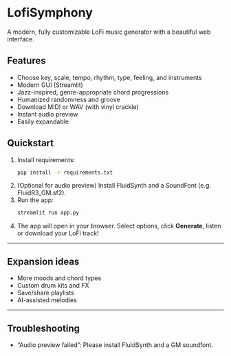 # LofiSymphony

A modern, fully customizable LoFi music generator with a beautiful web interface.

## Features

- Choose key, scale, tempo, rhythm, type, feeling, and instruments
- Modern GUI (Streamlit)
- Jazz-inspired, genre-appropriate chord progressions
- Humanized randomness and groove
- Download MIDI or WAV (with vinyl crackle)
- Instant audio preview
- Easily expandable

## Quickstart

1. Install requirements:
   ```bash
   pip install -r requirements.txt
   ```
2. (Optional for audio preview) Install FluidSynth and a SoundFont (e.g. FluidR3_GM.sf2).
3. Run the app:
   ```bash
   streamlit run app.py
   ```
4. The app will open in your browser. Select options, click **Generate**, listen or download your LoFi track!

---

## Expansion ideas

- More moods and chord types
- Custom drum kits and FX
- Save/share playlists
- AI-assisted melodies

---

## Troubleshooting

- “Audio preview failed”: Please install FluidSynth and a GM soundfont.
